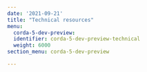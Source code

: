 ```yaml
---
date: '2021-09-21'
title: "Technical resources"
menu:
  corda-5-dev-preview:
  identifier: corda-5-dev-preview-technical
  weight: 6000
section_menu: corda-5-dev-preview

---
```

